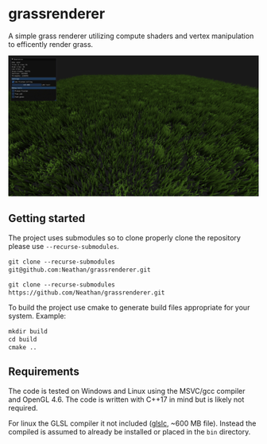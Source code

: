 # grassrenderer

A simple grass renderer utilizing compute shaders and vertex manipulation to efficently render grass.

![splash](docs/splash.jpg)

## Getting started

The project uses submodules so to clone properly clone the repository please use `--recurse-submodules`.
```
git clone --recurse-submodules git@github.com:Neathan/grassrenderer.git
```
```
git clone --recurse-submodules https://github.com/Neathan/grassrenderer.git
```

To build the project use cmake to generate build files appropriate for your system.
Example:
```
mkdir build
cd build
cmake ..
```

## Requirements

The code is tested on Windows and Linux using the MSVC/gcc compiler and OpenGL 4.6. The code is written with C++17 in mind but is likely not required.

For linux the GLSL compiler it not included ([glslc](https://github.com/google/shaderc), ~600 MB file). Instead the compiled is assumed to already be installed or placed in the `bin` directory.
